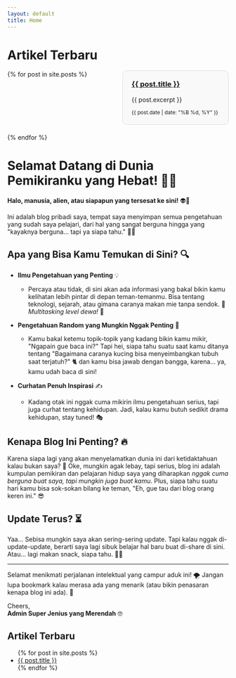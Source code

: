 ```yaml
---
layout: default
title: Home
---
```

# Artikel Terbaru

<div class="grid-container">
  {% for post in site.posts %}
    <div class="card">
      <h3><a href="{{ post.url | relative_url }}">{{ post.title }}</a></h3>
      <p>{{ post.excerpt }}</p>
      <small>{{ post.date | date: "%B %d, %Y" }}</small>
    </div>
  {% endfor %}
</div>

<style>
  .grid-container {
    display: grid;
    grid-template-columns: repeat(auto-fill, minmax(200px, 1fr));
    gap: 20px;
  }
  .card {
    border: 1px solid #ddd;
    padding: 20px;
    border-radius: 10px;
    background-color: #f9f9f9;
  }
  .card h3 {
    margin-top: 0;
  }
</style>


# Selamat Datang di Dunia Pemikiranku yang Hebat! 🧠✨

**Halo, manusia, alien, atau siapapun yang tersesat ke sini!** 👽👋  

Ini adalah blog pribadi saya, tempat saya menyimpan semua pengetahuan yang sudah saya pelajari, dari hal yang sangat berguna hingga yang "kayaknya berguna... tapi ya siapa tahu." 🤷‍♂️

## Apa yang Bisa Kamu Temukan di Sini? 🔍
- **Ilmu Pengetahuan yang Penting** 💡  
	- Percaya atau tidak, di sini akan ada informasi yang bakal bikin kamu kelihatan lebih pintar di depan teman-temanmu. Bisa tentang teknologi, sejarah, atau gimana caranya makan mie tanpa sendok. 🍜 *Multitasking level dewa!* 🥢

- **Pengetahuan Random yang Mungkin Nggak Penting** 🤯  
	- Kamu bakal ketemu topik-topik yang kadang bikin kamu mikir, "Ngapain gue baca ini?" Tapi hei, siapa tahu suatu saat kamu ditanya tentang "Bagaimana caranya kucing bisa menyeimbangkan tubuh saat terjatuh?" 🐈 dan kamu bisa jawab dengan bangga, karena... ya, kamu udah baca di sini!

- **Curhatan Penuh Inspirasi** ✍️  
	- Kadang otak ini nggak cuma mikirin ilmu pengetahuan serius, tapi juga curhat tentang kehidupan. Jadi, kalau kamu butuh sedikit drama kehidupan, stay tuned! 🎭

## Kenapa Blog Ini Penting? 🔥
Karena siapa lagi yang akan menyelamatkan dunia ini dari ketidaktahuan kalau bukan saya? 💪 Oke, mungkin agak lebay, tapi serius, blog ini adalah kumpulan pemikiran dan pelajaran hidup saya yang diharapkan *nggak cuma berguna buat saya, tapi mungkin juga buat kamu*. Plus, siapa tahu suatu hari kamu bisa sok-sokan bilang ke teman, "Eh, gue tau dari blog orang keren ini." 😎

## Update Terus? ⏳
Yaa… Sebisa mungkin saya akan sering-sering update. Tapi kalau nggak di-update-update, berarti saya lagi sibuk belajar hal baru buat di-share di sini. Atau… lagi makan snack, siapa tahu. 🍫😋

---

Selamat menikmati perjalanan intelektual yang campur aduk ini! 🌪️ Jangan lupa bookmark kalau merasa ada yang menarik (atau bikin penasaran kenapa blog ini ada). 🔖

Cheers,  
**Admin Super Jenius yang Merendah** 🤓 

## Artikel Terbaru

<ul>
  {% for post in site.posts %}
    <li>
      <a href="{{ site.baseurl }}{{ post.url }}">{{ post.title }}</a>
    </li>
  {% endfor %}
</ul>

